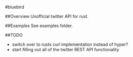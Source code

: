 #bluebird

##Overview
Unofficial twitter API for rust.

##Examples
See examples folder.

##TODO
- switch over to rusts curl implementation instead of hyper?
- start filling out all of the twitter REST API functionality
